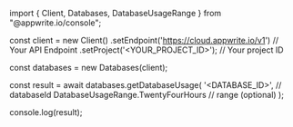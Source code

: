 import { Client, Databases, DatabaseUsageRange } from "@appwrite.io/console";

const client = new Client()
    .setEndpoint('https://cloud.appwrite.io/v1') // Your API Endpoint
    .setProject('<YOUR_PROJECT_ID>'); // Your project ID

const databases = new Databases(client);

const result = await databases.getDatabaseUsage(
    '<DATABASE_ID>', // databaseId
    DatabaseUsageRange.TwentyFourHours // range (optional)
);

console.log(result);
